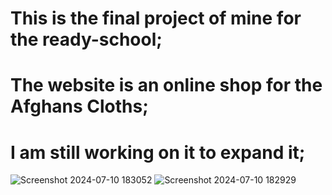 # This is the final project of mine for the ready-school;
# The website is an online shop for the Afghans Cloths;
# I am still working on it to expand it;

![Screenshot 2024-07-10 183052](https://github.com/Farzadsarfaraz/React-shopping-project/assets/129787719/0c494ae1-3d18-4564-a55c-969aa43d9d6c)
![Screenshot 2024-07-10 182929](https://github.com/Farzadsarfaraz/React-shopping-project/assets/129787719/7efa8d48-9736-4c45-a40c-afeb871d4488)
